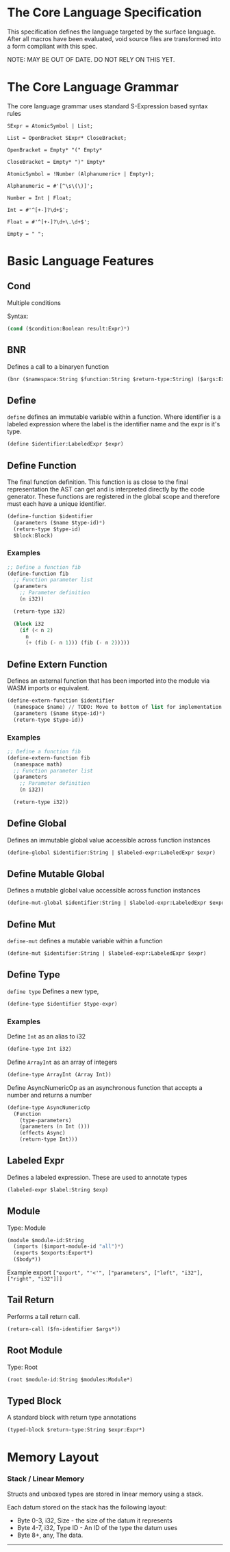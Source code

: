# The Core Language Specification

This specification defines the language targeted by the surface language. After all macros have been evaluated, void source files are transformed into a form compliant with this spec.

NOTE: MAY BE OUT OF DATE. DO NOT RELY ON THIS YET.

# The Core Language Grammar

The core language grammar uses standard S-Expression based syntax rules

```ebnf
SExpr = AtomicSymbol | List;

List = OpenBracket SExpr* CloseBracket;

OpenBracket = Empty* "(" Empty*

CloseBracket = Empty* ")" Empty*

AtomicSymbol = !Number (Alphanumeric+ | Empty+);

Alphanumeric = #'[^\s\(\)]';

Number = Int | Float;

Int = #'^[+-]?\d+$';

Float = #'^[+-]?\d+\.\d+$';

Empty = " ";
```

# Basic Language Features

## Cond

Multiple conditions

Syntax:

```lisp
(cond ($condition:Boolean result:Expr)*)
```

## BNR

Defines a call to a binaryen function

```lisp
(bnr ($namespace:String $function:String $return-type:String) ($args:Expr*))
```

## Define

`define` defines an immutable variable within a function. Where identifier is a labeled expression where the label is the identifier name and the expr is it's type.

```lisp
(define $identifier:LabeledExpr $expr)
```

## Define Function

The final function definition. This function is as close to the
final representation the AST can get and is interpreted directly
by the code generator. These functions are registered in the
global scope and therefore must each have a unique identifier.

```lisp
(define-function $identifier
  (parameters ($name $type-id)*)
  (return-type $type-id)
  $block:Block)
```

### Examples

```lisp
;; Define a function fib
(define-function fib
  ;; Function parameter list
  (parameters
    ;; Parameter definition
    (n i32))

  (return-type i32)

  (block i32
    (if (< n 2)
      n
      (+ (fib (- n 1))) (fib (- n 2)))))
```

## Define Extern Function

Defines an external function that has been imported into the module via WASM imports or equivalent.

```lisp
(define-extern-function $identifier
  (namespace $name) // TODO: Move to bottom of list for implementation simplicity.
  (parameters ($name $type-id)*)
  (return-type $type-id))
```

### Examples

```lisp
;; Define a function fib
(define-extern-function fib
  (namespace math)
  ;; Function parameter list
  (parameters
    ;; Parameter definition
    (n i32))

  (return-type i32))
```

## Define Global

Defines an immutable global value accessible across function instances

```lisp
(define-global $identifier:String | $labeled-expr:LabeledExpr $expr)
```

## Define Mutable Global

Defines a mutable global value accessible across function instances

```lisp
(define-mut-global $identifier:String | $labeled-expr:LabeledExpr $expr)
```

## Define Mut

`define-mut` defines a mutable variable within a function

```lisp
(define-mut $identifier:String | $labeled-expr:LabeledExpr $expr)
```

## Define Type

`define type` Defines a new type,

```lisp
(define-type $identifier $type-expr)
```

### Examples

Define `Int` as an alias to i32

```lisp
(define-type Int i32)
```

Define `ArrayInt` as an array of integers

```lisp
(define-type ArrayInt (Array Int))
```

Define AsyncNumericOp as an asynchronous function that accepts a number and returns a number

```lisp
(define-type AsyncNumericOp
  (Function
    (type-parameters)
    (parameters (n Int ()))
    (effects Async)
    (return-type Int)))
```

## Labeled Expr

Defines a labeled expression. These are used to annotate types

```lisp
(labeled-expr $label:String $exp)
```

## Module

Type: Module

```lisp
(module $module-id:String
  (imports ($import-module-id "all")*)
  (exports $exports:Export*)
  ($body*))
```

Example export `["export", "'<'", ["parameters", ["left", "i32"], ["right", "i32"]]]`

## Tail Return

Performs a tail return call.

```lisp
(return-call ($fn-identifier $args*))
```

## Root Module

Type: Root

```lisp
(root $module-id:String $modules:Module*)
```

## Typed Block

A standard block with return type annotations

```lisp
(typed-block $return-type:String $expr:Expr*)
```

# Memory Layout

### Stack / Linear Memory

Structs and unboxed types are stored in linear memory using a stack.

Each datum stored on the stack has the following layout:

- Byte 0-3, i32, Size - the size of the datum it represents
- Byte 4-7, i32, Type ID - An ID of the type the datum uses
- Byte 8+, any, The data.

---
